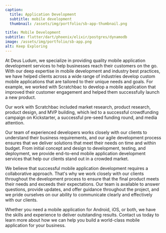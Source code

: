 ```yaml
---
caption:
  title: Application Development
  subtitle: mobile development
  thumbnail: /assets/img/portfolio/sb-app-thumbnail.png

title: Mobile Development
subtitle: flutter/dart/phoenix/elixir/postgres/dynamodb
image: /assets/img/portfolio/sb-app.png
alt: Keep Exploring
---
```


At Deus Ludum, we specialize in providing quality mobile application development services to help businesses reach their customers on the go. With our deep expertise in mobile development and industry best practices, we have helped clients across a wide range of industries develop custom mobile applications that are tailored to their unique needs and goals. For example, we worked with Scratchbac to develop a mobile application that improved their customer engagement and helped them successfully launch a new product.

Our work with Scratchbac included market research, product research, product design, and MVP building, which led to a successful crowdfunding campaign on Kickstarter, a successful pre-seed funding round, and media attention.

Our team of experienced developers works closely with our clients to understand their business requirements, and our agile development process ensures that we deliver solutions that meet their needs on time and within budget. From initial concept and design to development, testing, and deployment, we provide end-to-end mobile application development services that help our clients stand out in a crowded market.

We believe that successful mobile application development requires a collaborative approach. That's why we work closely with our clients throughout the development process to ensure that the final product meets their needs and exceeds their expectations. Our team is available to answer questions, provide updates, and offer guidance throughout the project, and we pride ourselves on our ability to communicate clearly and effectively with our clients.

Whether you need a mobile application for Android, iOS, or both, we have the skills and experience to deliver outstanding results. Contact us today to learn more about how we can help you build a world-class mobile application for your business.
